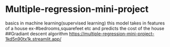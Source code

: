 # Multiple-regression-mini-project
basics in machine learning(supervised learning)
this model takes in features of a house ex-#bedrooms,squarefeet etc and predicts the cost of the house
##Gradiant descent algorithm
https://multiple-regression-mini-project-1kd5n90tx1k.streamlit.app/
